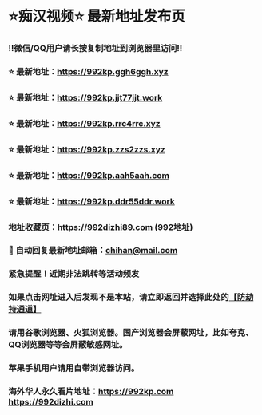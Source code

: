 # ⭐️痴汉视频⭐️ 最新地址发布页

### ‼️微信/QQ用户请长按复制地址到浏览器里访问‼️

### ⭐️ 最新地址：https://992kp.ggh6ggh.xyz

### ⭐️ 最新地址：https://992kp.jjt77jjt.work

### ⭐️ 最新地址：https://992kp.rrc4rrc.xyz

### ⭐️ 最新地址：https://992kp.zzs2zzs.xyz

### ⭐️ 最新地址：https://992kp.aah5aah.com

### ⭐️ 最新地址：https://992kp.ddr55ddr.work



### 地址收藏页：https://992dizhi89.com (992地址)
### 📧 自动回复最新地址邮箱：chihan@mail.com
### 紧急提醒！近期非法跳转等活动频发
### 如果点击网址进入后发现不是本站，请立即返回并选择此处的[【防劫持通道】](https://23.224.130.222:7583)
### 请用谷歌浏览器、火狐浏览器。国产浏览器会屏蔽网址，比如夸克、QQ浏览器等等会屏蔽敏感网址。
### 苹果手机用户请用自带浏览器访问。
### 海外华人永久看片地址：https://992kp.com  https://992dizhi.com
